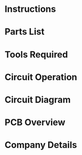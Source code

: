 # Instructions

# Parts List



# Tools Required


# Circuit Operation 

# Circuit Diagram 


# PCB Overview 


# Company Details
